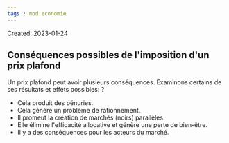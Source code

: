 ```yaml
---
tags : mod economie
---
```

Created: 2023-01-24

## Conséquences possibles de l'imposition d'un prix plafond
Un prix plafond peut avoir plusieurs conséquences. Examinons certains de ses résultats et effets possibles: 
?
- Cela produit des pénuries. 
- Cela génère un problème de rationnement. 
- Il promeut la création de marchés (noirs) parallèles. 
- Elle élimine l'efficacité allocative et génère une perte de bien-être. 
- Il y a des conséquences pour les acteurs du marché.